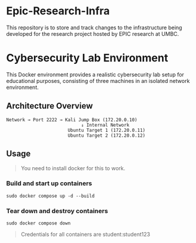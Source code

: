 # Epic-Research-Infra
This repository is to store and track changes to the infrastructure being developed for the research project hosted by EPIC research at UMBC.

# Cybersecurity Lab Environment

This Docker environment provides a realistic cybersecurity lab setup for educational purposes, consisting of three machines in an isolated network environment.

## Architecture Overview

```
Network → Port 2222 → Kali Jump Box (172.20.0.10)
                            ↓ Internal Network
                       Ubuntu Target 1 (172.20.0.11)
                       Ubuntu Target 2 (172.20.0.12)
```

## Usage

> You need to install docker for this to work.

### Build and start up containers
```
sudo docker compose up -d --build
```

### Tear down and destroy containers
```
sudo docker compose down
```

> Credentials for all containers are student:student123
